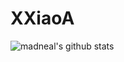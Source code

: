 # XXiaoA
![madneal's github stats](https://github-readme-stats.vercel.app/api?username=madneal&show_icons=true&theme=radical)
